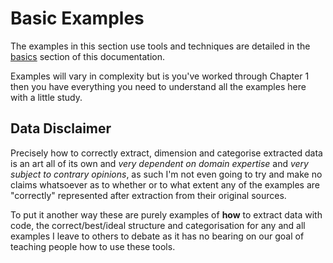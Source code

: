 # Basic Examples

The examples in this section use tools and techniques are detailed in the [basics](https://mikeadamss.github.io/tidychef/basics.html) section of this documentation.

Examples will vary in complexity but is you've worked through Chapter 1 then you have everything you need to understand all the examples here with a little study.

## Data Disclaimer

Precisely how to correctly extract, dimension and categorise extracted data is an art all of its own and _very dependent on domain expertise_ and _very subject to contrary opinions_, as such I'm not even going to try and make no claims whatsoever as to whether or to what extent any of the examples are "correctly" represented after extraction from their original sources.

To put it another way these are purely examples of **how** to extract data with code, the correct/best/ideal structure and categorisation for any and all examples I leave to others to debate as it has no bearing on our goal of teaching people how to use these tools.
